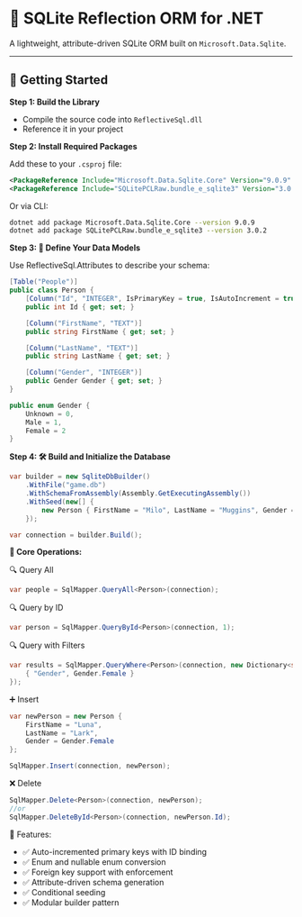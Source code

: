 ﻿# 🧱 SQLite Reflection ORM for .NET

A lightweight, attribute-driven SQLite ORM built on `Microsoft.Data.Sqlite`.

---

## 🚀 Getting Started

**Step 1: Build the Library**

- Compile the source code into `ReflectiveSql.dll`
- Reference it in your project

**Step 2: Install Required Packages**

Add these to your `.csproj` file:

```xml
<PackageReference Include="Microsoft.Data.Sqlite.Core" Version="9.0.9" />
<PackageReference Include="SQLitePCLRaw.bundle_e_sqlite3" Version="3.0.2" />
```

Or via CLI:
```bash
dotnet add package Microsoft.Data.Sqlite.Core --version 9.0.9
dotnet add package SQLitePCLRaw.bundle_e_sqlite3 --version 3.0.2
```

**Step 3: 🧩 Define Your Data Models**

Use ReflectiveSql.Attributes to describe your schema:
```c#
[Table("People")]
public class Person {
    [Column("Id", "INTEGER", IsPrimaryKey = true, IsAutoIncrement = true)]
    public int Id { get; set; }

    [Column("FirstName", "TEXT")]
    public string FirstName { get; set; }

    [Column("LastName", "TEXT")]
    public string LastName { get; set; }

    [Column("Gender", "INTEGER")]
    public Gender Gender { get; set; }
}

public enum Gender {
    Unknown = 0,
    Male = 1,
    Female = 2
}
```

**Step 4: 🛠️ Build and Initialize the Database**
```c#
var builder = new SqliteDbBuilder()
    .WithFile("game.db")
    .WithSchemaFromAssembly(Assembly.GetExecutingAssembly())
    .WithSeed(new[] {
        new Person { FirstName = "Milo", LastName = "Muggins", Gender = Gender.Male }
    });

var connection = builder.Build();
```

**🧪 Core Operations:**

🔍 Query All
```c#
var people = SqlMapper.QueryAll<Person>(connection);
```

🔍 Query by ID
```c#
var person = SqlMapper.QueryById<Person>(connection, 1);
```

🔍 Query with Filters
```c#
var results = SqlMapper.QueryWhere<Person>(connection, new Dictionary<string, object> {
    { "Gender", Gender.Female }
});
```

➕ Insert
```c#
var newPerson = new Person {
    FirstName = "Luna",
    LastName = "Lark",
    Gender = Gender.Female
};

SqlMapper.Insert(connection, newPerson);
```

❌ Delete
```c#
SqlMapper.Delete<Person>(connection, newPerson);
//or
SqlMapper.DeleteById<Person>(connection, newPerson.Id);
```


🧠 Features:
- ✅ Auto-incremented primary keys with ID binding
- ✅ Enum and nullable enum conversion
- ✅ Foreign key support with enforcement
- ✅ Attribute-driven schema generation
- ✅ Conditional seeding
- ✅ Modular builder pattern






